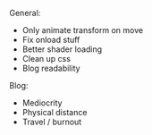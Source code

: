 General:
- Only animate transform on move
- Fix onload stuff
- Better shader loading
- Clean up css
- Blog readability

Blog:
- Mediocrity
- Physical distance
- Travel / burnout